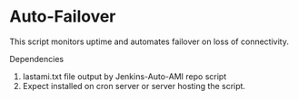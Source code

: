 # Auto-Failover
This script monitors uptime and automates failover on loss of connectivity. 

Dependencies

1. lastami.txt file output by Jenkins-Auto-AMI repo script 
2. Expect installed on cron server or server hosting the script.


